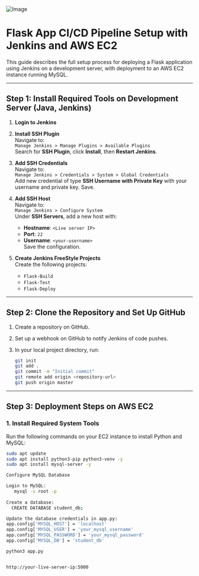 ![Image](https://github.com/user-attachments/assets/90ac96b4-e4d9-44f6-af0a-e7d6c4f30ed5)
# Flask App CI/CD Pipeline Setup with Jenkins and AWS EC2

This guide describes the full setup process for deploying a Flask application using Jenkins on a development server, with deployment to an AWS EC2 instance running MySQL.

---

## Step 1: Install Required Tools on Development Server (Java, Jenkins)

1. **Login to Jenkins**

2. **Install SSH Plugin**  
   Navigate to:  
   `Manage Jenkins > Manage Plugins > Available Plugins`  
   Search for **SSH Plugin**, click **Install**, then **Restart Jenkins**.

3. **Add SSH Credentials**  
   Navigate to:  
   `Manage Jenkins > Credentials > System > Global Credentials`  
   Add new credential of type **SSH Username with Private Key** with your username and private key. Save.

4. **Add SSH Host**  
   Navigate to:  
   `Manage Jenkins > Configure System`  
   Under **SSH Servers**, add a new host with:  
   - **Hostname**: `<Live server IP>`  
   - **Port**: `22`  
   - **Username**: `<your-username>`  
   Save the configuration.

5. **Create Jenkins FreeStyle Projects**  
   Create the following projects:  
   - `Flask-Build`  
   - `Flask-Test`  
   - `Flask-Deploy`

---

## Step 2: Clone the Repository and Set Up GitHub

1. Create a repository on GitHub.

2. Set up a webhook on GitHub to notify Jenkins of code pushes.

3. In your local project directory, run:

    ```bash
    git init
    git add .
    git commit -m "Initial commit"
    git remote add origin <repository-url>
    git push origin master
    ```

---

## Step 3: Deployment Steps on AWS EC2

### 1. Install Required System Tools

Run the following commands on your EC2 instance to install Python and MySQL:

```bash
sudo apt update
sudo apt install python3-pip python3-venv -y
sudo apt install mysql-server -y

Configure MySQL Database

Login to MySQL:
   mysql -u root -p
   
Create a database:
  CREATE DATABASE student_db;

Update the database credentials in app.py:
app.config['MYSQL_HOST'] = 'localhost'
app.config['MYSQL_USER'] = 'your_mysql_username'
app.config['MYSQL_PASSWORD'] = 'your_mysql_password'
app.config['MYSQL_DB'] = 'student_db'

python3 app.py


http://your-live-server-ip:5000


